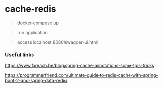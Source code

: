 # cache-redis

>docker-compose up

>run application

>access localhost:8080/swagger-ui.html


### Useful links
https://www.foreach.be/blog/spring-cache-annotations-some-tips-tricks

https://programmerfriend.com/ultimate-guide-to-redis-cache-with-spring-boot-2-and-spring-data-redis/
